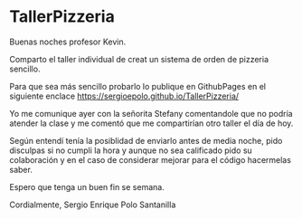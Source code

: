 # TallerPizzeria

Buenas noches profesor Kevin.

Comparto el taller individual de creat un sistema de orden de pizzeria sencillo.

Para que sea más sencillo probarlo lo publique en GithubPages en el siguiente enclace https://sergioepolo.github.io/TallerPizzeria/

Yo me comunique ayer con la señorita Stefany comentandole que no podría atender la clase y me comentó que me compartirían otro taller el día de hoy.

Según entendí tenía la posiblidad de enviarlo antes de media noche, pido disculpas si no cumpli la hora y aunque no sea calificado pido su colaboración y en el caso de considerar mejorar para el código hacermelas saber.

Espero que tenga un buen fin se semana.

Cordialmente,
Sergio Enrique Polo Santanilla

